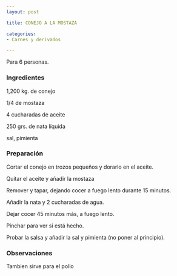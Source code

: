 ```yaml
---
layout: post

title: CONEJO A LA MOSTAZA

categories:
- Carnes y derivados

---
```

Para 6 personas.

<h3>Ingredientes</h3>

1,200  kg. de conejo

1/4 de mostaza

4 cucharadas de aceite

250 grs. de nata líquida

sal, pimienta

<h3>Preparación</h3>

Cortar el conejo en trozos pequeños y dorarlo en el aceite.

Quitar el aceite y añadir la mostaza

Remover y tapar, dejando cocer a fuego lento durante 15 minutos.

Añadir la nata y 2 cucharadas de agua.

Dejar cocer 45 minutos más, a fuego lento.

Pinchar para ver si está hecho.

Probar la salsa y añadir la sal y pimienta (no poner al principio).

<h3>Observaciones</h3>

Tambien sirve para el pollo

